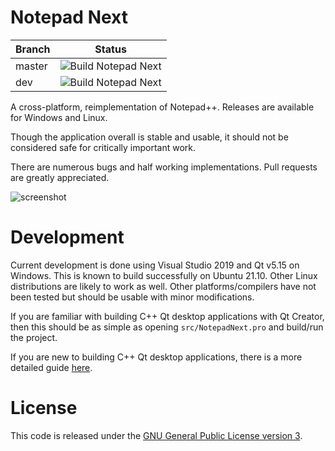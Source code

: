 # Notepad Next

| Branch | Status |
|---|---|
| master | ![Build Notepad Next](https://github.com/dail8859/NotepadNext/workflows/Build%20Notepad%20Next/badge.svg) |
| dev | ![Build Notepad Next](https://github.com/dail8859/NotepadNext/workflows/Build%20Notepad%20Next/badge.svg?branch=dev) |



A cross-platform, reimplementation of Notepad++. Releases are available for Windows and Linux.

Though the application overall is stable and usable, it should not be considered safe for critically important work.

There are numerous bugs and half working implementations. Pull requests are greatly appreciated.

![screenshot](/doc/screenshot.png)

# Development
Current development is done using Visual Studio 2019 and Qt v5.15 on Windows. This is known to build successfully on Ubuntu 21.10. Other Linux distributions are likely to work as well. Other platforms/compilers have not been tested but should be usable with minor modifications.

If you are familiar with building C++ Qt desktop applications with Qt Creator, then this should be as simple as opening `src/NotepadNext.pro` and build/run the project.

If you are new to building C++ Qt desktop applications, there is a more detailed guide [here](/doc/Building.md).


# License
This code is released under the [GNU General Public License version 3](http://www.gnu.org/licenses/gpl-3.0.txt).

